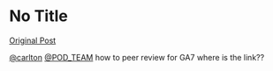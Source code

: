 # No Title

[Original Post](https://discourse.onlinedegree.iitm.ac.in/t/171500/2)

<p><a class="mention" href="/u/carlton">@carlton</a> <a class="mention" href="/u/pod_team">@POD_TEAM</a> how to peer review for GA7 where is the link??</p>